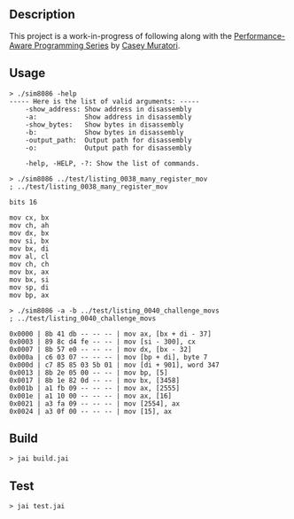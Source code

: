 ## Description
This project is a work-in-progress of following along with the [Performance-Aware Programming Series](https://www.computerenhance.com/p/table-of-contents) by [Casey Muratori](https://github.com/cmuratori).

## Usage

```
> ./sim8086 -help                                           
----- Here is the list of valid arguments: -----
    -show_address: Show address in disassembly
    -a:            Show address in disassembly
    -show_bytes:   Show bytes in disassembly
    -b:            Show bytes in disassembly
    -output_path:  Output path for disassembly
    -o:            Output path for disassembly

    -help, -HELP, -?: Show the list of commands.
```

```
> ./sim8086 ../test/listing_0038_many_register_mov
; ../test/listing_0038_many_register_mov

bits 16

mov cx, bx
mov ch, ah
mov dx, bx
mov si, bx
mov bx, di
mov al, cl
mov ch, ch
mov bx, ax
mov bx, si
mov sp, di
mov bp, ax
```

```
> ./sim8086 -a -b ../test/listing_0040_challenge_movs
; ../test/listing_0040_challenge_movs

0x0000 | 8b 41 db -- -- -- | mov ax, [bx + di - 37]
0x0003 | 89 8c d4 fe -- -- | mov [si - 300], cx
0x0007 | 8b 57 e0 -- -- -- | mov dx, [bx - 32]
0x000a | c6 03 07 -- -- -- | mov [bp + di], byte 7
0x000d | c7 85 85 03 5b 01 | mov [di + 901], word 347
0x0013 | 8b 2e 05 00 -- -- | mov bp, [5]
0x0017 | 8b 1e 82 0d -- -- | mov bx, [3458]
0x001b | a1 fb 09 -- -- -- | mov ax, [2555]
0x001e | a1 10 00 -- -- -- | mov ax, [16]
0x0021 | a3 fa 09 -- -- -- | mov [2554], ax
0x0024 | a3 0f 00 -- -- -- | mov [15], ax
```

## Build
```
> jai build.jai
```

## Test

```
> jai test.jai
```